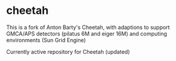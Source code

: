 # cheetah

This is a fork of Anton Barty's Cheetah, with adaptions to support GMCA/APS detectors (pilatus 6M and eiger 16M) and computing environments (Sun Grid Engine)

Currently active repository for Cheetah (updated)
